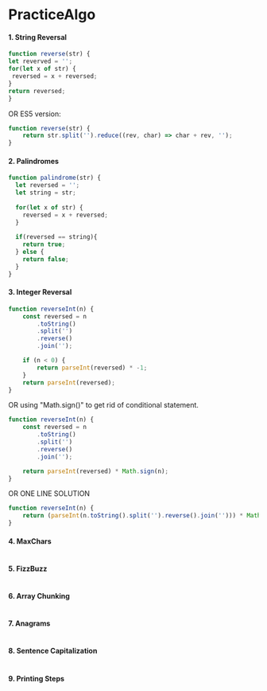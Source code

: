 # PracticeAlgo

#### 1. String Reversal
 ```javascript
function reverse(str) {
 let reverved = '';
 for(let x of str) {
  reversed = x + reversed;
 }
 return reversed;
} 
 ```
OR ES5 version:
```javascript
function reverse(str) {
    return str.split('').reduce((rev, char) => char + rev, '');
}
```
 
#### 2. Palindromes
```javascript
function palindrome(str) {
  let reversed = '';
  let string = str;
  
  for(let x of str) {
    reversed = x + reversed;
  }
  
  if(reversed == string){
    return true;
  } else {
    return false;
  }
}
```

#### 3. Integer Reversal
```javascript
function reverseInt(n) {
    const reversed = n
        .toString()
        .split('')
        .reverse()
        .join('');

    if (n < 0) {
        return parseInt(reversed) * -1;
    }
    return parseInt(reversed);
}
```
OR using "Math.sign()" to get rid of conditional statement.
```javascript
function reverseInt(n) {
    const reversed = n
        .toString()
        .split('')
        .reverse()
        .join('');

    return parseInt(reversed) * Math.sign(n);
}
```
OR ONE LINE SOLUTION
```javascript
function reverseInt(n) {
    return (parseInt(n.toString().split('').reverse().join(''))) * Math.sign();
}
```


#### 4. MaxChars 
```javascript

```

#### 5. FizzBuzz
```javascript

```

#### 6. Array Chunking 
```javascript

```

#### 7. Anagrams 
```javascript

```

#### 8. Sentence Capitalization 
```javascript

```

####  9. Printing Steps
```javascript

```

